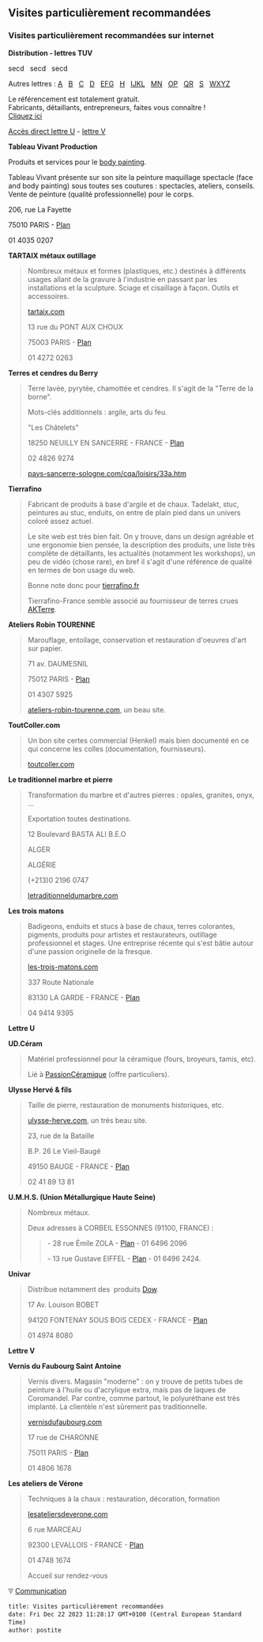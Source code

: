 ## Visites particulièrement recommandées
### Visites particulièrement recommandées sur internet
 **Distribution - lettres TUV**

secd   secd   secd

Autres lettres : [A](refa.html)   [B](refb.html)   [C](refc.html)   [D](refd.html)   [EFG](refefg.html)   [H](refh.html)   [IJKL](refijkl.html)   [MN](refmn.html)   [OP](refop.html)   [QR](refqr.html)   [S](refs.html)   [WXYZ](refwxyz.html)



Le référencement est totalement gratuit.  
Fabricants, détaillants, entrepreneurs, faites vous connaître !  
[Cliquez ici](ecrire.html)

[Accès direct lettre U](reftuv.html#u) - [lettre V](reftuv.html#v)

**Tableau Vivant Production**

Produits et services pour le [body painting](peau.html).

Tableau Vivant présente sur son site la peinture maquillage spectacle (face and body painting) sous toutes ses coutures : spectacles, ateliers, conseils. Vente de peinture (qualité professionnelle) pour le corps.  


206, rue La Fayette

75010 PARIS - [Plan](http://maps.google.fr/maps?f=q&hl=fr&q=206,+rue+La+Fayette,+75010+PARIS&ie=UTF8&ll=48.880014,2.363477&spn=0.014252,0.042229&om=1)

01 4035 0207

**TARTAIX métaux outillage**

> Nombreux métaux et formes (plastiques, etc.) destinés à différents usages allant de la gravure à l'industrie en passant par les installations et la sculpture. Sciage et cisaillage à façon. Outils et accessoires.
> 
> [tartaix.com](http://www.tartaix.com/) 
> 
> 13 rue du PONT AUX CHOUX
> 
> 75003 PARIS - [Plan](http://maps.google.fr/maps?f=q&hl=fr&q=13+rue+du+PONT+AUX+CHOUX,+75003+PARIS&ie=UTF8&ll=48.861165,2.366009&spn=0.003564,0.010557&om=1)
> 
> 01 4272 0263

**Terres et cendres du Berry**

> Terre lavée, pyrytée, chamottée et cendres. Il s'agit de la "Terre de la borne".
> 
> Mots-clés additionnels : argile, arts du feu.
> 
> "Les Châtelets"
> 
> 18250 NEUILLY EN SANCERRE - FRANCE - [Plan](http://maps.google.fr/maps?f=q&hl=fr&q=18250+NEUILLY+EN+SANCERRE&ie=UTF8&ll=47.30368,2.621269&spn=0.029392,0.084457&om=1)
> 
> 02 4826 9274
> 
> [pays-sancerre-sologne.com/cqa/loisirs/33a.htm](http://www.pays-sancerre-sologne.com/cqa/loisirs/33a.htm) 

**Tierrafino**

> Fabricant de produits à base d'argile et de chaux. Tadelakt, stuc, peintures au stuc, enduits, on entre de plain pied dans un univers coloré assez actuel.
> 
> Le site web est très bien fait. On y trouve, dans un design agréable et une ergonomie bien pensée, la description des produits, une liste très complète de détaillants, les actualités (notamment les workshops), un peu de vidéo (chose rare), en bref il s'agit d'une référence de qualité en termes de bon usage du web.
> 
> Bonne note donc pour [tierrafino.fr](http://www.tierrafino.fr/index.html)
> 
> Tierrafino-France semble associé au fournisseur de terres crues [AKTerre](http://www.akterre.com/demarche_index.html).

**Ateliers Robin TOURENNE**

> Marouflage, entoilage, conservation et restauration d'oeuvres d'art sur papier.
> 
> 71 av. DAUMESNIL
> 
> 75012 PARIS - [Plan](http://maps.google.fr/maps?f=q&hl=fr&q=72+Avenue+Daumesnil,+75012+Paris,+Paris,+Ile-de-France,+France&ie=UTF8&ll=48.844758,2.380654&spn=0.003566,0.010557&om=1)
> 
> 01 4307 5925
> 
> [ateliers-robin-tourenne.com](http://www.ateliers-robin-tourenne.com/), un beau site.

**ToutColler.com**

> Un bon site certes commercial (Henkel) mais bien documenté en ce qui concerne les colles (documentation, fournisseurs).
> 
> [toutcoller.com](http://www.toutcoller.com/)

**Le traditionnel marbre et pierre**

> Transformation du marbre et d'autres pierres : opales, granites, onyx, ...
> 
> Exportation toutes destinations.
> 
> 12 Boulevard BASTA ALI B.E.O
> 
> ALGER
> 
> ALGÉRIE
> 
> (+213)0 2196 0747
> 
> [letraditionneldumarbre.com](http://www.letraditionneldumarbre.com/)

**Les trois matons**

> Badigeons, enduits et stucs à base de chaux, terres colorantes, pigments, produits pour artistes et restaurateurs, outillage professionnel et stages. Une entreprise récente qui s'est bâtie autour d'une passion originelle de la fresque.
> 
> [les-trois-matons.com](http://www.les-trois-matons.com/)
> 
> 337 Route Nationale
> 
> 83130 LA GARDE - FRANCE - [Plan](http://maps.google.fr/maps?f=q&hl=fr&q=83130+LA+GARDE%C2%A0-+FRANCE&ie=UTF8&ll=43.124793,6.014371&spn=0.015818,0.042229&om=1)
> 
> 04 9414 9395

**Lettre U**

**UD.Céram**

> Matériel professionnel pour la céramique (fours, broyeurs, tamis, etc).
> 
> Lié à [PassionCéramique](refop.html#passionceramique) (offre particuliers).

**Ulysse Hervé & fils**

> Taille de pierre, restauration de monuments historiques, etc.
> 
> [ulysse-herve.com](http://www.ulysse-herve.com/), un très beau site.
> 
> 23, rue de la Bataille
> 
> B.P. 26 Le Vieil-Baugé
> 
> 49150 BAUGE - FRANCE - [Plan](http://maps.google.fr/maps?f=q&hl=fr&q=23,+rue+de+la+Bataille,+49150+BAUGE&ie=UTF8&ll=47.534704,-0.116472&spn=0.007316,0.021114&om=1)
> 
> 02 41 89 13 81

**U.M.H.S. (Union Métallurgique Haute Seine)**

> Nombreux métaux.
> 
> Deux adresses à CORBEIL ESSONNES (91100, FRANCE) :
> 
> > \- 28 rue Émile ZOLA - [Plan](http://maps.google.fr/maps?f=q&hl=fr&q=28+rue+%C3%89mile+ZOLA,+CORBEIL+ESSONNES&ie=UTF8&ll=48.618378,2.468061&spn=0.003582,0.010557&om=1) - 01 6496 2096
> > 
> > \- 13 rue Gustave EIFFEL - [Plan](http://maps.google.fr/maps?f=q&hl=fr&q=13+rue+Gustave+EIFFEL,+CORBEIL+ESSONNES&ie=UTF8&ll=48.619399,2.467933&spn=0.003582,0.010557&om=1) - 01 6496 2424.

**Univar**

> Distribue notamment des  produits [Dow](reftuv.html#dow).
> 
> 17 Av. Louison BOBET
> 
> 94120 FONTENAY SOUS BOIS CEDEX - FRANCE - [Plan](http://maps.google.fr/maps?f=q&hl=fr&q=17+Av.+Louison+BOBET,+94120+FONTENAY+SOUS+BOIS&ie=UTF8&ll=48.85191,2.491622&spn=0.00713,0.021114&om=1)
> 
> 01 4974 8080

**Lettre V**

**Vernis du Faubourg Saint Antoine**

> Vernis divers. Magasin "moderne" : on y trouve de petits tubes de peinture à l'huile ou d'acrylique extra, mais pas de laques de Coromandel. Par contre, comme partout, le polyuréthane est très implanté. La clientèle n'est sûrement pas traditionnelle.
> 
> [vernisdufaubourg.com](http://www.vernisdufaubourg.com/)
> 
> 17 rue de CHARONNE
> 
> 75011 PARIS - [Plan](http://maps.google.fr/maps?f=q&hl=fr&q=17+rue+de+CHARONNE,+75011+PARIS&ie=UTF8&ll=48.853061,2.374667&spn=0.003565,0.010557&om=1)
> 
> 01 4806 1678

**Les ateliers de Vérone**

> Techniques à la chaux : restauration, décoration, formation
> 
> [lesateliersdeverone.com](http://www.lesateliersdeverone.com/)
> 
> 6 rue MARCEAU
> 
> 92300 LEVALLOIS - FRANCE - [Plan](http://maps.google.fr/maps?f=q&hl=fr&q=6+rue+MARCEAU,+92300+LEVALLOIS&ie=UTF8&ll=48.888543,2.284824&spn=0.003563,0.010557&om=1)
> 
> 01 4748 1674
> 
> Accueil sur rendez-vous



![](images/flechebas.gif) [Communication](http://www.artrealite.com/annonceurs.htm)
```
title: Visites particulièrement recommandées
date: Fri Dec 22 2023 11:28:17 GMT+0100 (Central European Standard Time)
author: postite
```
